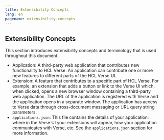 ```yaml
---
title: Extensibility Concepts
lang: en
pagename: extensibility-concepts
---
```


## Extensibility Concepts
This section introduces extensibility concepts and terminology that is used throughout this document.
- Application: A third-party web application that contributes new functionality to HCL Verse. An application can contribute one or more new features to different parts of the HCL Verse UI.
- Extension: A feature that contributes to a specific part of HCL Verse. For example, an extension that adds a button or link to the Verse UI which, when clicked, opens a new browser window containing a third-party web application. The URL of the application is registered with Verse and the application opens in a separate window. The application has access to Verse data through cross-document messaging or URL query string parameters.
- `applications.json`: This file contains the details of your application: where in the Verse UI your extensions will appear, how your application communicates with Verse, etc. See the `applications.json` [section](#registering-an-application-in-ibm-verse) for more information.